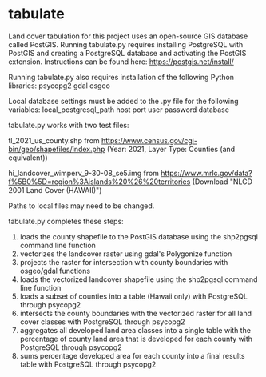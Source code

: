 # tabulate
Land cover tabulation for this project uses an open-source GIS database called PostGIS. Running tabulate.py requires installing
PostgreSQL with PostGIS and creating a PostgreSQL database and activating the PostGIS extension. Instructions can be found here:
https://postgis.net/install/ 

Running tabulate.py also requires installation of the following Python libraries:
psycopg2
gdal
osgeo

Local database settings must be added to the .py file for the following variables:
local_postgresql_path
host
port
user
password
database

tabulate.py works with two test files:

tl_2021_us_county.shp from https://www.census.gov/cgi-bin/geo/shapefiles/index.php (Year: 2021, Layer Type: Counties (and equivalent))

hi_landcover_wimperv_9-30-08_se5.img from https://www.mrlc.gov/data?f%5B0%5D=region%3Aislands%20%26%20territories (Download "NLCD 2001 Land Cover (HAWAII)")

Paths to local files may need to be changed.

tabulate.py completes these steps:
1) loads the county shapefile to the PostGIS database using the shp2pgsql command line function
2) vectorizes the landcover raster using gdal's Polygonize function
3) projects the raster for intersection with county boundaries with osgeo/gdal functions
4) loads the vectorized landcover shapefile using the shp2pgsql command line function
5) loads a subset of counties into a table (Hawaii only) with PostgreSQL through psycopg2
6) intersects the county boundaries with the vectorized raster for all land cover classes with PostgreSQL through psycopg2
7) aggregates all developed land area classes into a single table with the percentage of county land area that is developed for
	each county with PostgreSQL through psycopg2
8) sums percentage developed area for each county into a final results table with PostgreSQL through psycopg2
